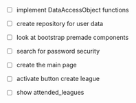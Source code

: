 - [ ] implement DataAccessObject functions
- [ ] create repository for user data
- [ ] look at bootstrap premade components
- [ ] search for password security
- [ ] create the main page
- [ ] activate button create league
- [ ] show attended_leagues



<!-- path: http://localhost:8080/login -->